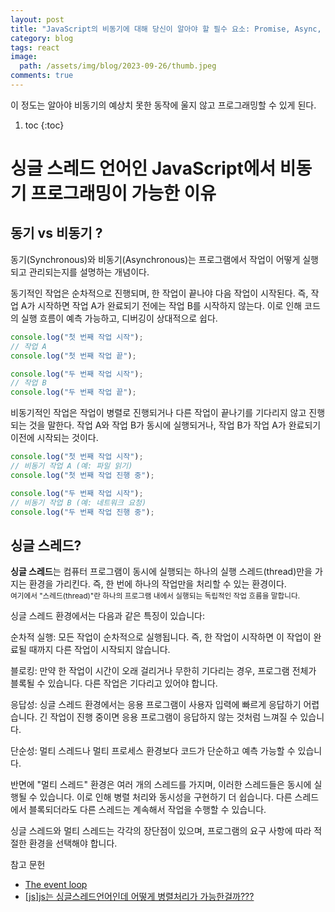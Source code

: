 ```yaml
---
layout: post
title: "JavaScript의 비동기에 대해 당신이 알아야 할 필수 요소: Promise, Async, Await, Event Loop"
category: blog
tags: react
image:
  path: /assets/img/blog/2023-09-26/thumb.jpeg
comments: true
---
```


이 정도는 알아야 비동기의 예상치 못한 동작에 울지 않고 프로그래밍할 수 있게 된다.

1. toc
{:toc}

# 싱글 스레드 언어인 JavaScript에서 비동기 프로그래밍이 가능한 이유

## 동기 vs 비동기 ?

동기(Synchronous)와 비동기(Asynchronous)는 프로그램에서 작업이 어떻게 실행되고 관리되는지를 설명하는 개념이다.

동기적인 작업은 순차적으로 진행되며, 한 작업이 끝나야 다음 작업이 시작된다. 즉, 작업 A가 시작하면 작업 A가 완료되기 전에는 작업 B를 시작하지 않는다. 이로 인해 코드의 실행 흐름이 예측 가능하고, 디버깅이 상대적으로 쉽다.

```jsx
console.log("첫 번째 작업 시작");
// 작업 A
console.log("첫 번째 작업 끝");

console.log("두 번째 작업 시작");
// 작업 B
console.log("두 번째 작업 끝");
```

비동기적인 작업은 작업이 병렬로 진행되거나 다른 작업이 끝나기를 기다리지 않고 진행되는 것을 말한다. 작업 A와 작업 B가 동시에 실행되거나, 작업 B가 작업 A가 완료되기 이전에 시작되는 것이다.

```jsx
console.log("첫 번째 작업 시작");
// 비동기 작업 A (예: 파일 읽기)
console.log("첫 번째 작업 진행 중");

console.log("두 번째 작업 시작");
// 비동기 작업 B (예: 네트워크 요청)
console.log("두 번째 작업 진행 중");
```

## 싱글 스레드?

**싱글 스레드**는 컴퓨터 프로그램이 동시에 실행되는 하나의 실행 스레드(thread)만을 가지는 환경을 가리킨다. 즉, 한 번에 하나의 작업만을 처리할 수 있는 환경이다.  
<sub>여기에서 "스레드(thread)"란 하나의 프로그램 내에서 실행되는 독립적인 작업 흐름을 말합니다.</sub>

싱글 스레드 환경에서는 다음과 같은 특징이 있습니다:

순차적 실행: 모든 작업이 순차적으로 실행됩니다. 즉, 한 작업이 시작하면 이 작업이 완료될 때까지 다른 작업이 시작되지 않습니다.

블로킹: 만약 한 작업이 시간이 오래 걸리거나 무한히 기다리는 경우, 프로그램 전체가 블록될 수 있습니다. 다른 작업은 기다리고 있어야 합니다.

응답성: 싱글 스레드 환경에서는 응용 프로그램이 사용자 입력에 빠르게 응답하기 어렵습니다. 긴 작업이 진행 중이면 응용 프로그램이 응답하지 않는 것처럼 느껴질 수 있습니다.

단순성: 멀티 스레드나 멀티 프로세스 환경보다 코드가 단순하고 예측 가능할 수 있습니다.

반면에 "멀티 스레드" 환경은 여러 개의 스레드를 가지며, 이러한 스레드들은 동시에 실행될 수 있습니다. 이로 인해 병렬 처리와 동시성을 구현하기 더 쉽습니다. 다른 스레드에서 블록되더라도 다른 스레드는 계속해서 작업을 수행할 수 있습니다.

싱글 스레드와 멀티 스레드는 각각의 장단점이 있으며, 프로그램의 요구 사항에 따라 적절한 환경을 선택해야 합니다.

참고 문헌

- [The event loop](https://developer.mozilla.org/en-US/docs/Web/JavaScript/Event_loop)
- [[js]js는 싱글스레드언어인데 어떻게 병렬처리가 가능한걸까???](https://coding-lks.tistory.com/174)

